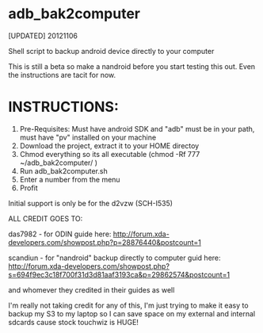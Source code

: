 adb_bak2computer
================

[UPDATED] 20121106

Shell script to backup android device directly to your computer

This is still a beta so make a nandroid before you start testing this out.
Even the instructions are tacit for now.

INSTRUCTIONS:
=============

1. Pre-Requisites: Must have android SDK and "adb" must be in your path, must have "pv" installed on your machine
2. Download the project, extract it to your HOME directoy
3. Chmod everything so its all executable (chmod -Rf 777 ~/adb_bak2computer/ )
4. Run adb_bak2computer.sh
5. Enter a number from the menu
6. Profit

Initial support is only be for the d2vzw (SCH-I535)

ALL CREDIT GOES TO:

das7982 - for ODIN guide here:
http://forum.xda-developers.com/showpost.php?p=28876440&postcount=1

scandiun - for "nandroid" backup directly to computer guid here: 
http://forum.xda-developers.com/showpost.php?s=694f9ec3c18f700f31d3d81aaf3193ca&p=29862574&postcount=1

and whomever they credited in their guides as well 

I'm really not taking credit for any of this, I'm just trying to make it easy to backup my S3 to my laptop
so I can save space on my external and internal sdcards cause stock touchwiz is HUGE!